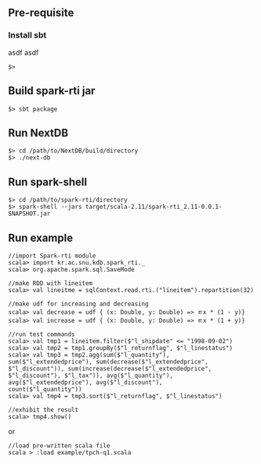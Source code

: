## Pre-requisite
### Install sbt
asdf
    asdf

    $>
    

## Build spark-rti jar
    $> sbt package

## Run NextDB
    $> cd /path/to/NextDB/build/directory
    $> ./next-db

## Run spark-shell
    $> cd /path/to/spark-rti/directory
    $> spark-shell --jars target/scala-2.11/spark-rti_2.11-0.0.1-SNAPSHOT.jar

## Run example
    //import Spark-rti module
    scala> import kr.ac.snu.kdb.spark_rti._
    scala> org.apache.spark.sql.SaveMode

    //make RDD with lineitem
    scala> val lineitme = sqlContext.read.rti.("lineitem").repartition(32)

    //make udf for increasing and decreasing
    scala> val decrease = udf { (x: Double, y: Double) => ㅌx * (1 - y)}
    scala> val increase = udf { (x: Double, y: Double) => ㅌx * (1 + y)}

    //run test commands
    scala> val tmp1 = lineitem.filter($"l_shipdate" <= "1998-09-02")
    scala> val tmp2 = tmp1.groupBy($"l_returnflag", $"l_linestatus")
    scala> val tmp3 = tmp2.agg(sum($"l_quantity"), sum($"l_extendedprice"), sum(decrease($"l_extendedprice", $"l_discount")), sum(increase(decrease($"l_extendedprice", $"l_discount"), $"l_tax")), avg($"l_quantity"), avg($"l_extendedprice"), avg($"l_discount"),            count($"l_quantity"))
    scala> val tmp4 = tmp3.sort($"l_returnflag", $"l_linestatus")

    //exhibit the result
    scala> tmp4.show()

   or
    
    //load pre-written scala file
    scala > :load example/tpch-q1.scala
